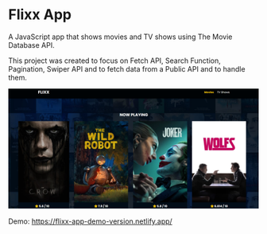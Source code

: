 # Flixx App

A JavaScript app that shows movies and TV shows using The Movie Database API.

This project was created to focus on Fetch API, Search Function, Pagination, Swiper API and to fetch data from a Public API and to handle them.

<img src="images/screen.png">

Demo: https://flixx-app-demo-version.netlify.app/
